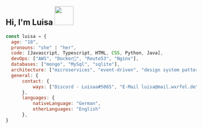<h2> Hi, I'm Luisa <img src="https://media.giphy.com/media/mGcNjsfWAjY5AEZNw6/giphy.gif" width="50"></h2>

```javascript
const luisa = {
  age: "18",
  pronouns: "she" | "her",
  code: [Javascript, Typescript, HTML, CSS, Python, Java],
  devOps: ["AWS", "Docker🐳", "Route53", "Nginx"],
  databases: ["mongo", "MySql", "sqlite"],
  architecture: ["microservices", "event-driven", "design system pattern"],
  general: {
      contact: {
          ways: ["Discord - Luisaa#5065", "E-Mail luisa@mail.wxrfel.de"],
      },
      languages: {
          nativeLanguage: "German",
          otherLanguages: "English"
      },  
}
```
